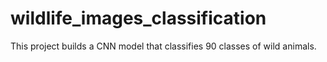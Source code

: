 # wildlife_images_classification
This project builds a CNN model that classifies 90 classes of wild animals.
